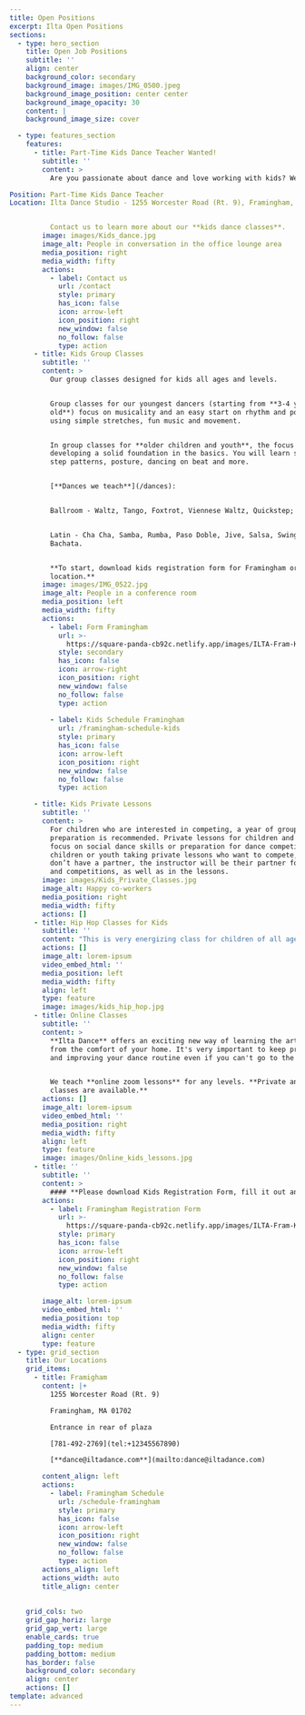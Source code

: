 ```yaml
---
title: Open Positions
excerpt: Ilta Open Positions
sections:
  - type: hero_section
    title: Open Job Positions
    subtitle: ''
    align: center
    background_color: secondary
    background_image: images/IMG_0500.jpeg
    background_image_position: center center
    background_image_opacity: 30
    content: |
    background_image_size: cover

  - type: features_section
    features:
      - title: Part-Time Kids Dance Teacher Wanted!
        subtitle: ''
        content: >
          Are you passionate about dance and love working with kids? We're looking for an enthusiastic, positive, and experienced dance teacher to help lead our kids' group classes at Ilta Dance Studio!

Position: Part-Time Kids Dance Teacher
Location: Ilta Dance Studio - 1255 Worcester Road (Rt. 9), Framingham, MA


          Contact us to learn more about our **kids dance classes**.
        image: images/Kids_dance.jpg
        image_alt: People in conversation in the office lounge area
        media_position: right
        media_width: fifty
        actions:
          - label: Contact us
            url: /contact
            style: primary
            has_icon: false
            icon: arrow-left
            icon_position: right
            new_window: false
            no_follow: false
            type: action
      - title: Kids Group Classes
        subtitle: ''
        content: >
          Our group classes designed for kids all ages and levels.


          Group classes for our youngest dancers (starting from **3-4 years
          old**) focus on musicality and an easy start on rhythm and posture
          using simple stretches, fun music and movement.


          In group classes for **older children and youth**, the focus is on
          developing a solid foundation in the basics. You will learn steps and
          step patterns, posture, dancing on beat and more.


          [**Dances we teach**](/dances):


          Ballroom - Waltz, Tango, Foxtrot, Viennese Waltz, Quickstep;


          Latin - Cha Cha, Samba, Rumba, Paso Doble, Jive, Salsa, Swing,
          Bachata.


          **To start, download kids registration form for Framingham or Salem
          location.**
        image: images/IMG_0522.jpg
        image_alt: People in a conference room
        media_position: left
        media_width: fifty
        actions:
          - label: Form Framingham
            url: >-
              https://square-panda-cb92c.netlify.app/images/ILTA-Fram-Kids-Registration-2023-24.pdf
            style: secondary
            has_icon: false
            icon: arrow-right
            icon_position: right
            new_window: false
            no_follow: false
            type: action
         
          - label: Kids Schedule Framingham
            url: /framingham-schedule-kids
            style: primary
            has_icon: false
            icon: arrow-left
            icon_position: right
            new_window: false
            no_follow: false
            type: action

      - title: Kids Private Lessons
        subtitle: ''
        content: >
          For children who are interested in competing, a year of group work in
          preparation is recommended. Private lessons for children and youth can
          focus on social dance skills or preparation for dance competition. For
          children or youth taking private lessons who want to compete, and
          don’t have a partner, the instructor will be their partner for shows
          and competitions, as well as in the lessons.
        image: images/Kids_Private_Classes.jpg
        image_alt: Happy co-workers
        media_position: right
        media_width: fifty
        actions: []
      - title: Hip Hop Classes for Kids
        subtitle: ''
        content: "This is very energizing class for children of all ages. We teach coordination required for **hip‐hop** movements, with the physical development of child’s age in mind.\_ Beginner program focuses on fundamentals of hip‐hop. Students learn the necessary elements and moves which require the coordination and balance with contemporary music.\n"
        actions: []
        image_alt: lorem-ipsum
        video_embed_html: ''
        media_position: left
        media_width: fifty
        align: left
        type: feature
        image: images/kids_hip_hop.jpg
      - title: Online Classes
        subtitle: ''
        content: >
          **Ilta Dance** offers an exciting new way of learning the art of dance
          from the comfort of your home. It's very important to keep practicing
          and improving your dance routine even if you can't go to the studio.


          We teach **online zoom lessons** for any levels. **Private and group
          classes are available.**
        actions: []
        image_alt: lorem-ipsum
        video_embed_html: ''
        media_position: right
        media_width: fifty
        align: left
        type: feature
        image: images/Online_kids_lessons.jpg
      - title: ''
        subtitle: ''
        content: >
          #### **Please download Kids Registration Form, fill it out and email back to us.**
        actions:
          - label: Framingham Registration Form
            url: >-
              https://square-panda-cb92c.netlify.app/images/ILTA-Fram-Kids-Registration-2023-24.pdf
            style: primary
            has_icon: false
            icon: arrow-left
            icon_position: right
            new_window: false
            no_follow: false
            type: action

        image_alt: lorem-ipsum
        video_embed_html: ''
        media_position: top
        media_width: fifty
        align: center
        type: feature
  - type: grid_section
    title: Our Locations
    grid_items:
      - title: Framigham
        content: |+
          1255 Worcester Road (Rt. 9)

          Framingham, MA 01702

          Entrance in rear of plaza

          [781-492-2769](tel:+12345567890)

          [**dance@iltadance.com**](mailto:dance@iltadance.com)

        content_align: left
        actions:
          - label: Framingham Schedule
            url: /schedule-framingham
            style: primary
            has_icon: false
            icon: arrow-left
            icon_position: right
            new_window: false
            no_follow: false
            type: action
        actions_align: left
        actions_width: auto
        title_align: center
        
     
    grid_cols: two
    grid_gap_horiz: large
    grid_gap_vert: large
    enable_cards: true
    padding_top: medium
    padding_bottom: medium
    has_border: false
    background_color: secondary
    align: center
    actions: []
template: advanced
---
```

